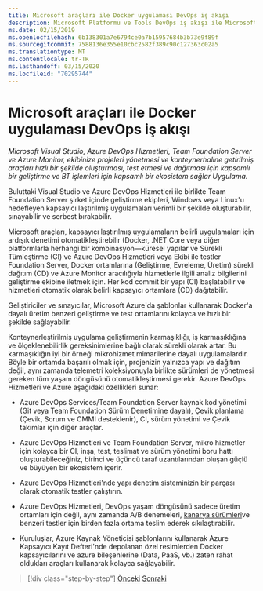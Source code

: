 ```yaml
---
title: Microsoft araçları ile Docker uygulaması DevOps iş akışı
description: Microsoft Platformu ve Tools DevOps iş akışı ile Microsoft araçları ile Containerized Docker Uygulama Yaşam Döngüsü
ms.date: 02/15/2019
ms.openlocfilehash: 6b138301a7e6794ce0a7b15957684b3b73e9f89f
ms.sourcegitcommit: 7588136e355e10cbc2582f389c90c127363c02a5
ms.translationtype: MT
ms.contentlocale: tr-TR
ms.lasthandoff: 03/15/2020
ms.locfileid: "70295744"
---
```

# <a name="docker-application-devops-workflow-with-microsoft-tools"></a>Microsoft araçları ile Docker uygulaması DevOps iş akışı

*Microsoft Visual Studio, Azure DevOps Hizmetleri, Team Foundation Server ve Azure Monitor, ekibinize projeleri yönetmesi ve konteynerhaline getirilmiş araçları hızlı bir şekilde oluşturması, test etmesi ve dağıtması için kapsamlı bir geliştirme ve BT işlemleri için kapsamlı bir ekosistem sağlar Uygulama.*

Buluttaki Visual Studio ve Azure DevOps Hizmetleri ile birlikte Team Foundation Server şirket içinde geliştirme ekipleri, Windows veya Linux'u hedefleyen kapsayıcı laştırılmış uygulamaları verimli bir şekilde oluşturabilir, sınayabilir ve serbest bırakabilir.

Microsoft araçları, kapsayıcı laştırılmış uygulamaların belirli uygulamaları için ardışık denetimi otomatikleştirebilir (Docker, .NET Core veya diğer platformlarla herhangi bir kombinasyon—küresel yapılar ve Sürekli Tümleştirme (CI) ve Azure DevOps Hizmetleri veya Ekibi ile testler Foundation Server, Docker ortamlarına (Geliştirme, Evreleme, Üretim) sürekli dağıtım (CD) ve Azure Monitor aracılığıyla hizmetlerle ilgili analiz bilgilerini geliştirme ekibine iletmek için. Her kod commit bir yapı (CI) başlatabilir ve hizmetleri otomatik olarak belirli kapsayıcı ortamlara (CD) dağıtabilir.

Geliştiriciler ve sınayıcılar, Microsoft Azure'da şablonlar kullanarak Docker'a dayalı üretim benzeri geliştirme ve test ortamlarını kolayca ve hızlı bir şekilde sağlayabilir.

Konteynerleştirilmiş uygulama geliştirmenin karmaşıklığı, iş karmaşıklığına ve ölçeklenebilirlik gereksinimlerine bağlı olarak sürekli olarak artar. Bu karmaşıklığın iyi bir örneği mikrohizmet mimarilerine dayalı uygulamalardır. Böyle bir ortamda başarılı olmak için, projenizin yalnızca yapı ve dağıtım değil, aynı zamanda telemetri koleksiyonuyla birlikte sürümleri de yönetmesi gereken tüm yaşam döngüsünü otomatikleştirmesi gerekir. Azure DevOps Hizmetleri ve Azure aşağıdaki özellikleri sunar:

- Azure DevOps Services/Team Foundation Server kaynak kod yönetimi (Git veya Team Foundation Sürüm Denetimine dayalı), Çevik planlama (Çevik, Scrum ve CMMI desteklenir), CI, sürüm yönetimi ve Çevik takımlar için diğer araçlar.

- Azure DevOps Hizmetleri ve Team Foundation Server, mikro hizmetler için kolayca bir CI, inşa, test, teslimat ve sürüm yönetimi boru hattı oluşturabileceğiniz, birinci ve üçüncü taraf uzantılarından oluşan güçlü ve büyüyen bir ekosistem içerir.

- Azure DevOps Hizmetleri'nde yapı denetim sisteminizin bir parçası olarak otomatik testler çalıştırın.

- Azure DevOps Hizmetleri, DevOps yaşam döngüsünü sadece üretim ortamları için değil, aynı zamanda A/B denemeleri, [kanarya sürümleri](https://martinfowler.com/bliki/CanaryRelease.html)ve benzeri testler için birden fazla ortama teslim ederek sıkılaştırabilir.

- Kuruluşlar, Azure Kaynak Yöneticisi şablonlarını kullanarak Azure Kapsayıcı Kayıt Defteri'nde depolanan özel resimlerden Docker kapsayıcılarını ve azure bileşenlerine (Data, PaaS, vb.) zaten rahat oldukları araçları kullanarak kolayca sağlayabilir.

>[!div class="step-by-step"]
>[Önceki](../design-develop-containerized-apps/build-aspnet-core-applications-linux-containers-aks-kubernetes.md)
>[Sonraki](docker-application-outer-loop-devops-workflow.md)
